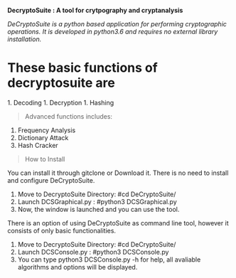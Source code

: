 **DecryptoSuite : A tool for crytpography and cryptanalysis**

_DeCryptoSuite is a python based application for performing cryptographic operations._
_It is developed in python3.6 and requires no external library installation._

<h1>These basic functions of decryptosuite are</h1>
  1. Decoding
  1. Decryption
  1. Hashing

>Advanced functions includes:
  1. Frequency Analysis
  1. Dictionary Attack
  1. Hash Cracker

>How to Install

You can install it through gitclone or Download it.
There is no need to install and configure DeCryptoSuite.

  1. Move to DecryptoSuite Directory: #cd DeCryptoSuite/
  1. Launch DCSGraphical.py : #python3 DCSGraphical.py
  1. Now, the window is launched and you can use the tool.

There is an option of using DeCryptoSuite as command line tool, however it consists of only basic functionalities.

  1. Move to DecryptoSuite Directory: #cd DeCryptoSuite/
  1. Launch DCSConsole.py : #python3 DCSConsole.py
  1. You can type python3 DCSConsole.py -h for help, all avaliable algorithms and options will be displayed.
